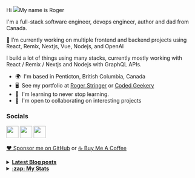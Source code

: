 Hi ![](https://user-images.githubusercontent.com/18350557/176309783-0785949b-9127-417c-8b55-ab5a4333674e.gif)My name is Roger 

I'm a full-stack software engineer, devops engineer, author and dad from Canada.

🔭 I’m currently working on multiple frontend and backend projects using React, Remix, Nextjs, Vue, Nodejs, and OpenAI 

I build a lot of things using many stacks, currently mostly working with React / Remix / Nextjs and Nodejs with GraphQL APIs.  

* 🌍  I'm based in Penticton, British Columbia, Canada 
* 🖥️  See my portfolio at [Roger Stringer](https://rogerstringer.com) or [Coded Geekery](https://codedgeekery.com) 
* 🧠  I'm learning to never stop learning. 
* 🤝  I'm open to collaborating on interesting projects

### Socials  

<p align="left"> <a href="https://www.github.com/freekrai" target="_blank" rel="noreferrer"><img src="https://raw.githubusercontent.com/danielcranney/readme-generator/main/public/icons/socials/github.svg" width="32" height="32" /></a> <a href="https://rogerstringer.com/rss.xml" target="_blank" rel="noreferrer"><img src="https://raw.githubusercontent.com/danielcranney/readme-generator/main/public/icons/socials/rss.svg" width="32" height="32" /></a> <a href="https://www.twitter.com/freekrai" target="_blank" rel="noreferrer"><img src="https://raw.githubusercontent.com/danielcranney/readme-generator/main/public/icons/socials/twitter.svg" width="32" height="32" /></a></p>

<a href="https://github.com/sponsors/freekrai"> ❤️ Sponsor me on GitHub</a> or <a href="https://www.buymeacoffee.com/codedgeekery">☕ Buy Me A Coffee</a>

<details>
  <summary><u><b> Latest Blog posts </u></b></summary>  

 <!-- BLOG-POST-LIST:START -->
- [Fake Drake won&#39;t be eligible as Junos add AI guidelines to prevent robot takeover](https://rogerstringer.com/blog/fake-drake-wont-be-eligible-as-junos-add-ai-guidelines-to-prevent-robot-takeover)
- [Proxying Plausible in Remix](https://rogerstringer.com/blog/proxying-plausible-in-remix)
- [Why Unity&#39;s New Install Fees Are Spurring Massive Backlash Among Game Developers](https://rogerstringer.com/blog/why-unitys-new-install-fees-are-spurring-massive-backlash-among-game-developers)
- [Making Sense of React Server Components](https://rogerstringer.com/blog/making-sense-of-react-server-components)
- [Dill Pickle Dip](https://rogerstringer.com/blog/dill-pickle-dip)
- [Where is Microsoft’s handheld Xbox?](https://rogerstringer.com/blog/where-is-microsofts-handheld-xbox)
- [DHH on &quot;Open source hooliganism and the TypeScript meltdown&quot;](https://rogerstringer.com/blog/open-source-hooliganism-and-the-typescript-meltdown)
- [X’s new terms of service insist that tweets are now posts](https://rogerstringer.com/blog/x-twitter-new-terms-of-service-tweets-posts-lawsuit-scraping)
- [Horace Dediu on &quot;the value of a customer&quot;](https://rogerstringer.com/blog/the-value-of-a-customer)
- [Cyberpunk 2077’s Only Getting One Expansion Because Its Old Tech Is Being Retired](https://rogerstringer.com/blog/cyberpunk-2077-phantom-liberty-expansion-unreal-engine)
- [Inside-out grilled ham and cheese sandwiches](https://codedgeekery.com/blog/inside-out-grilled-ham-and-cheese-sandwiches)
- [&quot;How to continue making kerosene lamps on the eve of electricity&quot;](https://codedgeekery.com/blog/how-to-continue-making-kerosene-lamps-on-the-eve-of-electricity)
<!-- BLOG-POST-LIST:END -->
</details> 

<details>
  <summary><u><b>:zap: My Stats</b></u></summary>

#### Github Stats
  
![](https://github-readme-stats-knowmad.vercel.app/api?username=freekrai&show_icons=true&count_private=true)
  
#### Github Streaks 
  
![](https://github-readme-streak-stats.herokuapp.com/?user=freekrai)
</details>
<!--
#### Top Languages 
![](https://github-readme-stats-knowmad.vercel.app/api/top-langs/?username=freekrai&hide=null&count_private=true)
![wakatime stats](https://github-readme-stats-knowmad.vercel.app/api/wakatime?username=datamcfly)


Here are some ideas to get you started:

- 🔭 I’m currently working on ...
- 🌱 I’m currently learning ...
- 👯 I’m looking to collaborate on ...
- 🤔 I’m looking for help with ...
- 💬 Ask me about ...
- 📫 How to reach me: ...
- 😄 Pronouns: ...
- ⚡ Fun fact: ...
-->
